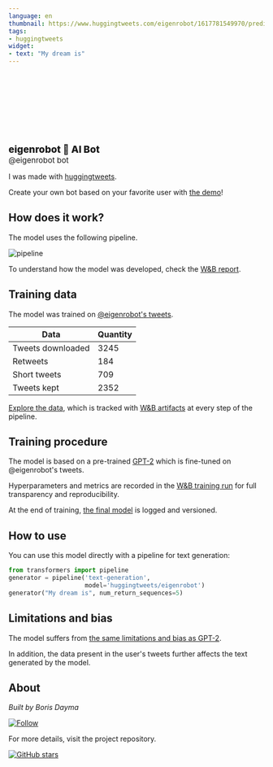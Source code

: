 ```yaml
---
language: en
thumbnail: https://www.huggingtweets.com/eigenrobot/1617781549970/predictions.png
tags:
- huggingtweets
widget:
- text: "My dream is"
---
```


<div>
<div style="width: 132px; height:132px; border-radius: 50%; background-size: cover; background-image: url('https://pbs.twimg.com/profile_images/1375984692730589186/Qc4-J8qM_400x400.jpg')">
</div>
<div style="margin-top: 8px; font-size: 19px; font-weight: 800">eigenrobot 🤖 AI Bot </div>
<div style="font-size: 15px">@eigenrobot bot</div>
</div>

I was made with [huggingtweets](https://github.com/borisdayma/huggingtweets).

Create your own bot based on your favorite user with [the demo](https://colab.research.google.com/github/borisdayma/huggingtweets/blob/master/huggingtweets-demo.ipynb)!

## How does it work?

The model uses the following pipeline.

![pipeline](https://github.com/borisdayma/huggingtweets/blob/master/img/pipeline.png?raw=true)

To understand how the model was developed, check the [W&B report](https://wandb.ai/wandb/huggingtweets/reports/HuggingTweets-Train-a-Model-to-Generate-Tweets--VmlldzoxMTY5MjI).

## Training data

The model was trained on [@eigenrobot's tweets](https://twitter.com/eigenrobot).

| Data | Quantity |
| --- | --- |
| Tweets downloaded | 3245 |
| Retweets | 184 |
| Short tweets | 709 |
| Tweets kept | 2352 |

[Explore the data](https://wandb.ai/wandb/huggingtweets/runs/1mw2r5kr/artifacts), which is tracked with [W&B artifacts](https://docs.wandb.com/artifacts) at every step of the pipeline.

## Training procedure

The model is based on a pre-trained [GPT-2](https://huggingface.co/gpt2) which is fine-tuned on @eigenrobot's tweets.

Hyperparameters and metrics are recorded in the [W&B training run](https://wandb.ai/wandb/huggingtweets/runs/1p1mtyuv) for full transparency and reproducibility.

At the end of training, [the final model](https://wandb.ai/wandb/huggingtweets/runs/1p1mtyuv/artifacts) is logged and versioned.

## How to use

You can use this model directly with a pipeline for text generation:

```python
from transformers import pipeline
generator = pipeline('text-generation',
                     model='huggingtweets/eigenrobot')
generator("My dream is", num_return_sequences=5)
```

## Limitations and bias

The model suffers from [the same limitations and bias as GPT-2](https://huggingface.co/gpt2#limitations-and-bias).

In addition, the data present in the user's tweets further affects the text generated by the model.

## About

*Built by Boris Dayma*

[![Follow](https://img.shields.io/twitter/follow/borisdayma?style=social)](https://twitter.com/intent/follow?screen_name=borisdayma)

For more details, visit the project repository.

[![GitHub stars](https://img.shields.io/github/stars/borisdayma/huggingtweets?style=social)](https://github.com/borisdayma/huggingtweets)

